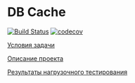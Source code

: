 # DB Cache

[![Build Status](https://travis-ci.com/bertRC/db-cache.svg?branch=master)](https://travis-ci.com/bertRC/db-cache)
[![codecov](https://codecov.io/gh/bertRC/db-cache/branch/master/graph/badge.svg)](https://codecov.io/gh/bertRC/db-cache)

[Условия задачи](https://github.com/bertRC/db-cache/wiki/%D0%A3%D1%81%D0%BB%D0%BE%D0%B2%D0%B8%D1%8F-%D0%B7%D0%B0%D0%B4%D0%B0%D1%87%D0%B8)

[Описание проекта](https://github.com/bertRC/db-cache/wiki/%D0%9E%D0%BF%D0%B8%D1%81%D0%B0%D0%BD%D0%B8%D0%B5-%D0%BF%D1%80%D0%BE%D0%B5%D0%BA%D1%82%D0%B0)

[Результаты нагрузочного тестирования](https://github.com/bertRC/db-cache/wiki/%D0%A0%D0%B5%D0%B7%D1%83%D0%BB%D1%8C%D1%82%D0%B0%D1%82%D1%8B-%D0%BD%D0%B0%D0%B3%D1%80%D1%83%D0%B7%D0%BE%D1%87%D0%BD%D0%BE%D0%B3%D0%BE-%D1%82%D0%B5%D1%81%D1%82%D0%B8%D1%80%D0%BE%D0%B2%D0%B0%D0%BD%D0%B8%D1%8F)
